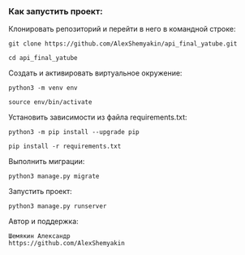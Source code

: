 ### Как запустить проект:

Клонировать репозиторий и перейти в него в командной строке:

```
git clone https://github.com/AlexShemyakin/api_final_yatube.git
```

```
cd api_final_yatube
```

Cоздать и активировать виртуальное окружение:

```
python3 -m venv env
```

```
source env/bin/activate
```

Установить зависимости из файла requirements.txt:

```
python3 -m pip install --upgrade pip
```

```
pip install -r requirements.txt
```

Выполнить миграции:

```
python3 manage.py migrate
```

Запустить проект:

```
python3 manage.py runserver
```

Автор и поддержка:

```
Шемякин Александр
https://github.com/AlexShemyakin
```